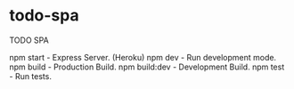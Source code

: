 # todo-spa

TODO SPA

npm start - Express Server. (Heroku)
npm dev - Run development mode.
npm build - Production Build.
npm build:dev - Development Build.
npm test - Run tests.
